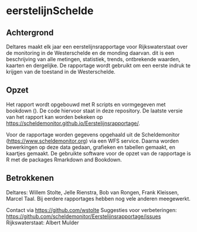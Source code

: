 # eerstelijnSchelde

## Achtergrond

Deltares maakt elk jaar een eerstelijnsrapportage voor Rijkswaterstaat over de monitoring in de Westerschelde en de monding daarvan. dit is een beschrijving van alle metingen, statistiek, trends, ontbrekende waarden, kaarten en dergelijke. De rapportage wordt gebruikt om een eerste indruk te krijgen van de toestand in de Westerschelde. 

## Opzet

Het rapport wordt opgebouwd met R scripts en vormgegeven met bookdown (). De code hiervoor staat in deze repository. De laatste versie van het rapport kan worden bekeken op https://scheldemonitor.github.io/Eerstelijnsrapportage/. 

Voor de rapportage worden gegevens opgehaald uit de Scheldemonitor (https://www.scheldemonitor.org) via een WFS service. Daarna worden bewerkingen op deze data gedaan, grafieken en tabellen gemaakt, en kaartjes gemaakt. De gebruikte software voor de opzet van de rapportage is R met de packages Rmarkdown and Bookdown.

## Betrokkenen

Deltares: Willem Stolte, Jelle Rienstra, Bob van Rongen, Frank Kleissen, Marcel Taal. Bij eerdere rapportages hebben nog vele anderen meegewerkt.

Contact via https://github.com/wstolte
Suggesties voor verbeteringen: https://github.com/scheldemonitor/Eerstelijnsrapportage/issues
Rijkswaterstaat: Albert Mulder
